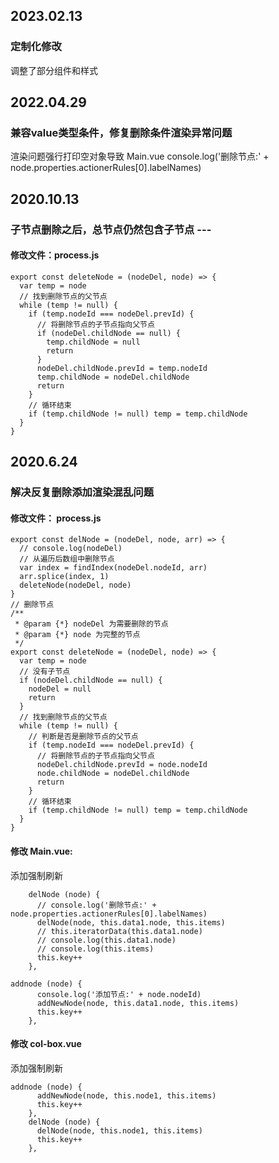 ## 2023.02.13

### 定制化修改

调整了部分组件和样式

## 2022.04.29

### 兼容value类型条件，修复删除条件渲染异常问题

渲染问题强行打印空对象导致 Main.vue console.log('删除节点:' + node.properties.actionerRules[0].labelNames)

## 2020.10.13

### 子节点删除之后，总节点仍然包含子节点 ---

#### 修改文件：process.js

```
export const deleteNode = (nodeDel, node) => {
  var temp = node
  // 找到删除节点的父节点
  while (temp != null) {
    if (temp.nodeId === nodeDel.prevId) {
      // 将删除节点的子节点指向父节点
      if (nodeDel.childNode == null) {
        temp.childNode = null
        return
      }
      nodeDel.childNode.prevId = temp.nodeId
      temp.childNode = nodeDel.childNode
      return
    }
    // 循环结束
    if (temp.childNode != null) temp = temp.childNode
  }
}
```

## 2020.6.24

### 解决反复删除添加渲染混乱问题

#### 修改文件： process.js

```
export const delNode = (nodeDel, node, arr) => {
  // console.log(nodeDel)
  // 从遍历后数组中删除节点
  var index = findIndex(nodeDel.nodeId, arr)
  arr.splice(index, 1)
  deleteNode(nodeDel, node)
}
// 删除节点
/**
 * @param {*} nodeDel 为需要删除的节点
 * @param {*} node 为完整的节点
 */
export const deleteNode = (nodeDel, node) => {
  var temp = node
  // 没有子节点
  if (nodeDel.childNode == null) {
    nodeDel = null
    return
  }
  // 找到删除节点的父节点
  while (temp != null) {
    // 判断是否是删除节点的父节点
    if (temp.nodeId === nodeDel.prevId) {
      // 将删除节点的子节点指向父节点
      nodeDel.childNode.prevId = node.nodeId
      node.childNode = nodeDel.childNode
      return
    }
    // 循环结束
    if (temp.childNode != null) temp = temp.childNode
  }
}
```

#### 修改 Main.vue:

添加强制刷新

```
    delNode (node) {
      // console.log('删除节点:' + node.properties.actionerRules[0].labelNames)
      delNode(node, this.data1.node, this.items)
      // this.iteratorData(this.data1.node)
      // console.log(this.data1.node)
      // console.log(this.items)
      this.key++
    },
```

```
addnode (node) {
      console.log('添加节点:' + node.nodeId)
      addNewNode(node, this.data1.node, this.items)
      this.key++
    },
```

#### 修改 col-box.vue

添加强制刷新

```
addnode (node) {
      addNewNode(node, this.node1, this.items)
      this.key++
    },
    delNode (node) {
      delNode(node, this.node1, this.items)
      this.key++
    },
```


